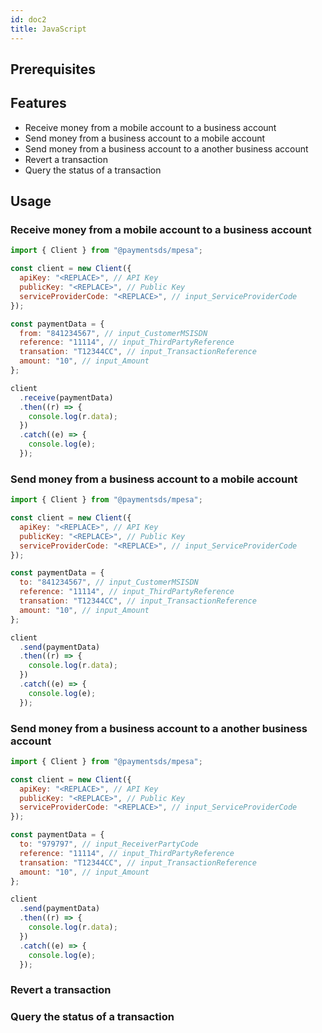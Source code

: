 ```yaml
---
id: doc2
title: JavaScript
---
```


## Prerequisites

## Features

- Receive money from a mobile account to a business account
- Send money from a business account to a mobile account
- Send money from a business account to a another business account
- Revert a transaction
- Query the status of a transaction

## Usage

### Receive money from a mobile account to a business account

```javascript
import { Client } from "@paymentsds/mpesa";

const client = new Client({
  apiKey: "<REPLACE>", // API Key
  publicKey: "<REPLACE>", // Public Key
  serviceProviderCode: "<REPLACE>", // input_ServiceProviderCode
});

const paymentData = {
  from: "841234567", // input_CustomerMSISDN
  reference: "11114", // input_ThirdPartyReference
  transation: "T12344CC", // input_TransactionReference
  amount: "10", // input_Amount
};

client
  .receive(paymentData)
  .then((r) => {
    console.log(r.data);
  })
  .catch((e) => {
    console.log(e);
  });
```

### Send money from a business account to a mobile account

```javascript
import { Client } from "@paymentsds/mpesa";

const client = new Client({
  apiKey: "<REPLACE>", // API Key
  publicKey: "<REPLACE>", // Public Key
  serviceProviderCode: "<REPLACE>", // input_ServiceProviderCode
});

const paymentData = {
  to: "841234567", // input_CustomerMSISDN
  reference: "11114", // input_ThirdPartyReference
  transation: "T12344CC", // input_TransactionReference
  amount: "10", // input_Amount
};

client
  .send(paymentData)
  .then((r) => {
    console.log(r.data);
  })
  .catch((e) => {
    console.log(e);
  });
```

### Send money from a business account to a another business account

```javascript
import { Client } from "@paymentsds/mpesa";

const client = new Client({
  apiKey: "<REPLACE>", // API Key
  publicKey: "<REPLACE>", // Public Key
  serviceProviderCode: "<REPLACE>", // input_ServiceProviderCode
});

const paymentData = {
  to: "979797", // input_ReceiverPartyCode
  reference: "11114", // input_ThirdPartyReference
  transation: "T12344CC", // input_TransactionReference
  amount: "10", // input_Amount
};

client
  .send(paymentData)
  .then((r) => {
    console.log(r.data);
  })
  .catch((e) => {
    console.log(e);
  });
```

### Revert a transaction

### Query the status of a transaction
